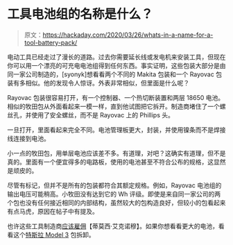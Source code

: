 # 工具电池组的名称是什么？

> 原文：<https://hackaday.com/2020/03/26/whats-in-a-name-for-a-tool-battery-pack/>

电动工具已经走过了漫长的道路。过去你需要延长线或发电机来安装工具，但现在你可以用一个漂亮的可充电电池组得到任何东西。事实证明，这些包装大部分是由同一家公司制造的，[syonyk]想看看两个不同的 Makita 包装和一个 Rayovac 包装有多相似。他的发现令人惊讶。外表非常相似，但里面是什么呢？

Rayovac 包装很容易打开，有一个控制器、一个热切断装置和两层 18650 电池。相似的牧田包从外面看起来一模一样，直到他试图把它拆开。制造商堵住了一个螺丝孔，并使用了安全螺丝，而不是 Rayovac 上的 Phillips 头。

一旦打开，里面看起来完全不同。电池管理板更大，封装，并使用镍条而不是焊接线连接到电池。

小一点的牧田包，用单层电池应该差不多。有道理，对吧？这确实有道理，但不是真的。里面有一个便宜得多的电路板，使用的电池甚至不符合公布的规格，这显然是顽皮的。

尽管有标记，但并不是所有的包装都符合其额定规格。例如，Rayovac 电池组的输出电压可能稍高。小牧田没有达到它的 Wh 评级。即使是来自同一家公司的两个包也没有任何接近相同的内部结构，虽然较大的包构造良好，但较小的包看起来有点马虎，原因在帖子中有提及。

也许这些工具制造商[应该雇佣](https://hackaday.com/2019/12/13/a-modular-system-for-building-heavy-duty-18650-battery-packs/)【蒂莫西·艾克诺穆】。如果你想看看更大的电池，看看这个[特斯拉 Model 3](https://hackaday.com/2018/06/04/tesla-model-3-battery-pack-teardown/) 包拆卸。